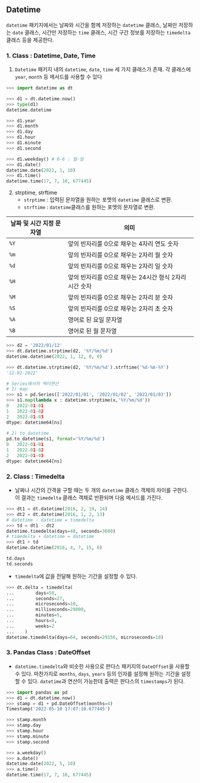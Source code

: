 ## Datetime

`datetime` 패키지에서는 날짜와 시간을 함께 저장하는 `datetime` 클래스, 날짜만 저장하는 `date` 클래스, 시간만 저장하는 `time` 클래스, 시간 구간 정보를 저장하는 `timedelta` 클래스 등을 제공한다.



### 1. Class : Datetime, Date, Time

1. `Datetime` 패키지 내의 `datetime`, `date`, `time` 세 가지 클래스가 존재. 각 클래스에 `year`, `month` 등 메서드를 사용할 수 있다
```python
>>> import datetime as dt

>>> d1 = dt.datetime.now()
>>> type(d1)
datetime.datetime

>>> d1.year
>>> d1.month
>>> d1.day
>>> d1.hour
>>> d1.minute
>>> d1.second

>>> d1.weekday() # 0-6 : 월-일
>>> d1.date()
datetime.date(2022, 1, 10)
>>> d1.time()
datetime.time(17, 7, 10, 677445)
```



2. strptime, strftime
   - `strptime` : 입력된 문자열을 원하는 포멧의 `datetime` 클래스로 변환.
   - `strftime` : `datetime`클래스를 원하는 포멧의 문자열로 변환.

| 날짜 및 시간 지정 문자열 | 의미                                                   |
| ------------------------ | ------------------------------------------------------ |
| `%Y`                     | 앞의 빈자리를 0으로 채우는 4자리 연도 숫자             |
| `%m`                     | 앞의 빈자리를 0으로 채우는 2자리 월 숫자               |
| `%d`                     | 앞의 빈자리를 0으로 채우는 2자리 일 숫자               |
| `%H`                     | 앞의 빈자리를 0으로 채우는 24시간 형식 2자리 시간 숫자 |
| `%M`                     | 앞의 빈자리를 0으로 채우는 2자리 분 숫자               |
| `%S`                     | 앞의 빈자리를 0으로 채우는 2자리 초 숫자               |
| `%A`                     | 영어로 된 요일 문자열                                  |
| `%B`                     | 영어로 된 월 문자열                                    |

```python
>>> d2 = '2022/01/12'
>>> dt.datetime.strptime(d2, '%Y/%m/%d')
datetime.datetime(2022, 1, 12, 0, 0)

>>> dt.datetime.strptime(d2, '%Y/%m/%d').strftime('%d-%m-%Y')
'12-01-2022'

# Series에서의 벡터연산
# 1) map
>>> s1 = pd.Series(['2022/01/01', '2022/01/02', '2022/01/03'])
>>> s1.map(lambda x : datetime.strptime(x,'%Y/%m/%d'))
0   2022-01-01
1   2022-01-02
2   2022-01-03
dtype: datetime64[ns]
    
# 2) to_datetime
pd.to_datetime(s1, format='%Y/%m/%d')
0   2022-01-01
1   2022-01-02
2   2022-01-03
dtype: datetime64[ns]
```



### 2. Class : Timedelta

- 날짜나 시간의 간격을 구할 때는 두 개의 `datetime` 클래스 객체의 차이를 구한다. 이 결과는 `timedelta` 클래스 객체로 반환되며 다음 메서드를 가진다.

```python
>>> dt1 = dt.datetime(2016, 2, 19, 14)
>>> dt2 = dt.datetime(2016, 1, 2, 13)
# datetime - datetime = timedelta
>>> td = dt1 - dt2
datetime.timedelta(days=48, seconds=3600)
# timedelta + datetime = datetime
>>> dt1 + td
datetime.datetime(2016, 4, 7, 15, 0)

td.days
td.seconds
```

- `timedelta`에 값을 전달해 원하는 기간을 설정할 수 있다.

```python
>>> dt.delta = timedelta(
...        days=50,
...        seconds=27,
...        microseconds=10,
...        milliseconds=29000,
...        minutes=5,
...        hours=8,
...        weeks=2
...    )
datetime.timedelta(days=64, seconds=29156, microseconds=10)
```



### 3. Pandas Class : DateOffset

- `datetime.timedelta`와 비슷한 사용으로 판다스 패키지의 `DateOffset`을 사용할 수 있다. 마찬가지로 `months`, `days`, `years` 등의 인자를 설정해 원하는 기간을 설정할 수 있다. `datetime`과 연산이 가능한데 출력은 판다스의 `timestamps`가 된다.

```python
>>> import pandas as pd
>>> d1 = dt.datetime.now()
>>> stamp = d1 + pd.DateOffset(months=4)
Timestamp('2022-05-10 17:07:10.677445')

>>> stamp.month
>>> stamp.day
>>> stamp.hour
>>> stamp.minute
>>> stamp.second

>>> a.weekday()
>>> a.date()
datetime.date(2022, 5, 10)
>>> a.time()
datetime.time(17, 7, 10, 677445)
```



